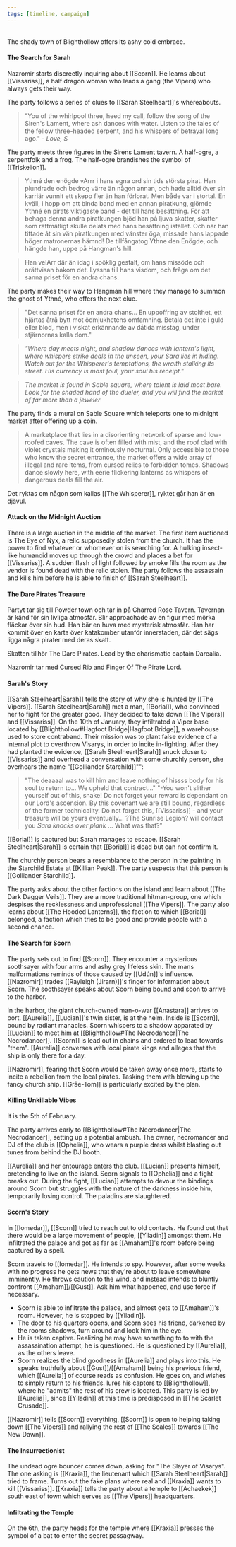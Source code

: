 ```yaml
---
tags: [timeline, campaign]
---
```

<span  
class='ob-timelines'  
data-date='1344-02-03'  
data-title='Shady dealings in Blighthollow'  
data-class='orange'  
data-img = 'Images/blighthollow.jpg'  
data-type='range'>  
The shady town of Blighthollow offers its ashy cold embrace.
</span>
#### The Search for Sarah
Nazromir starts discreetly inquiring about [[Scorn]]. He learns about [[Vissariss]], a half dragon woman who leads a gang (the Vipers) who always gets their way.

The party follows a series of clues to [[Sarah Steelheart]]'s whereabouts.

>"You of the whirlpool three, heed my call, follow the song of the Siren's Lament, where ash dances with water. Listen to the tales of the fellow three-headed serpent, and his whispers of betrayal long ago." - _Love, S_

The party meets three figures in the Sirens Lament tavern. A half-ogre, a serpentfolk and a frog. The half-ogre brandishes the symbol of [[Triskelion]]. 

>Ythné den enögde vArrr i hans egna ord sin tids största pirat. Han plundrade och bedrog värre än någon annan, och hade alltid över sin karriär vunnit ett skepp fler än han förlorat. Men både var i stortal. En kväll, i hopp om att binda band med en annan piratkung, glömde Ythné en pirats viktigaste band - det till hans besättning. För att behaga denna andra piratkungen bjöd han på ljuva skatter, skatter som rättmätligt skulle delats med hans besättning istället. Och när han tittade åt sin vän piratkungen med vänster öga, missade hans lappade höger matronernas hämnd! De tillfångatog Ythne den Enögde, och hängde han, uppe på Hangman's hill.

>Han velArr där än idag i spöklig gestalt, om hans missöde och orättvisan bakom det. Lyssna till hans visdom, och fråga om det sanna priset för en andra chans.

The party makes their way to Hangman hill where they manage to summon the ghost of Ythné, who offers the next clue. 

>"Det sanna priset för en andra chans... En uppoffring av stolthet, ett hjärtas åtrå bytt mot ödmjukhetens omfamning. Betala det inte i guld eller blod, men i viskat erkännande av dåtida misstag, under stjärnornas kalla dom."

>_"Where day meets night, and shadow dances with lantern's light, where whispers strike deals in the unseen, your Sara lies in hiding. Watch out for the Whisperer's temptations, the wraith stalking its street. His currency is most foul, your soul his receipt."_ 

>_The market is found in Sable square, where talent is laid most bare. Look for the shaded hand of the dueler, and you will find the market of far more than a jeweler_

The party finds a mural on Sable Square which teleports one to midnight market after offering up  a coin. 

>A marketplace that lies in a disorienting network of sparse and low-roofed caves. The cave is often filled with mist, and the roof clad with violet crystals making it ominously nocturnal. Only accessible to those who know the secret entrance, the market offers a wide array of illegal and rare items, from cursed relics to forbidden tomes. Shadows dance slowly here, with eerie flickering lanterns as whispers of dangerous deals fill the air.

Det ryktas om någon som kallas [[The Whisperer]], ryktet går han är en djävul. 

#### Attack on the Midnight Auction
There is a large auction in the middle of the market. The first item auctioned is The Eye of Nyx, a relic supposedly stolen from the church. It has the power to find whatever or whomever on is searching for. A hulking insect-like humanoid moves up through the crowd and places a bet for [[Vissariss]]. A sudden flash of light followed by smoke fills the room as the vendor is found dead with the relic stolen. The party follows the assassain and kills him before he is able to finish of [[Sarah Steelheart]].

#### The Dare Pirates Treasure
Partyt tar sig till Powder town och tar in på Charred Rose Tavern. Tavernan är känd för sin livliga atmosfär. Blir approachade av en figur med mörka fläckar över sin hud. Han bär en huva med mysterisk atmosfär. Han har kommit över en karta över katakomber utanför innerstaden, där det sägs ligga några pirater med deras skatt. 

Skatten tillhör The Dare Pirates. Lead by the charismatic captain Darealia. 

Nazromir tar med Cursed Rib and Finger Of The Pirate Lord. 
#### Sarah's Story
[[Sarah Steelheart|Sarah]] tells the story of why she is hunted by [[The Vipers]]. [[Sarah Steelheart|Sarah]] met a man, [[Borial]], who convinced her to fight for the greater good. They decided to take down [[The Vipers]] and [[Vissariss]]. On the 10th of January, they infiltrated a Viper base located by [[Blighthollow#Hagfoot Bridge|Hagfoot Bridge]], a warehouse used to store contraband. Their mission was to plant false evidence of a internal plot to overthrow Visarys, in order to incite in-fighting. After they had planted the evidence, [[Sarah Steelheart|Sarah]] snuck closer to [[Vissariss]] and overhead a conversation with some churchly person, she overhears the name "[[Golliander Starchild]]"":

>"The deaaaal was to kill him and leave nothing of hissss body for his soul to return to... We upheld that contract..." 
>"-You won't slither yourself out of this, snake! Do not forget your reward is dependant on our Lord's ascension. By this covenant we are still bound, regardless of the former technicality. Do not forget this, [[Vissariss]] - and your treasure will be yours eventually... ?The Sunrise Legion? will contact you *Sara knocks over plank* ... What was that?"

[[Borial]] is captured but Sarah manages to escape. [[Sarah Steelheart|Sarah]] is certain that [[Borial]]
is dead but can not confirm it.

The churchly person bears a resemblance to the person in the painting in the Starchild Estate at [[Killian Peak]]. The party suspects that this person is [[Golliander Starchild]]. 

The party asks about the other factions on the island and learn about [[The Dark Dagger Veils]]. They are a more traditional hitman-group, one which despises the recklessness and unprofessional [[The Vipers]]. The party also learns about [[The Hooded Lanterns]], the faction to which [[Borial]] belonged, a faction which tries to be good and provide people with a second chance. 
#### The Search for Scorn
The party sets out to find [[Scorn]]. They encounter a mysterious soothsayer with four arms and ashy grey lifeless skin. The mans malformations reminds of those caused by [[Udún]]'s influence. [[Nazromir]] trades [[Rayleigh (Jirarn)]]'s finger for information about Scorn. The soothsayer speaks about Scorn being bound and soon to arrive to the harbor. 

In the harbor, the giant church-owned man-o-war [[Anastara]] arrives to port. [[Aurelia]], [[Lucian]]'s twin sister, is at the helm. Inside is [[Scorn]], bound by radiant manacles. Scorn whispers to a shadow apparated by [[Lucian]] to meet him at [[Blighthollow#The Necrodancer|The Necrodancer]]. [[Scorn]] is lead out in chains and ordered to lead towards "them". [[Aurelia]] converses with local pirate kings and alleges that the ship is only there for a day. 

[[Nazromir]], fearing that Scorn would be taken away once more, starts to incite a rebellion from the local pirates. Tasking them with blowing up the fancy church ship. [[Gråe-Tom]] is particularly excited by the plan.
#### Killing Unkillable Vibes
It is the 5th of February.

The party arrives early to [[Blighthollow#The Necrodancer|The Necrodancer]], setting up a potential ambush. The owner, necromancer and DJ of the club is [[Ophelia]], who wears a purple dress whilst blasting out tunes from behind the DJ booth. 

[[Aurelia]] and her entourage enters the club. [[Lucian]] presents himself, pretending to live on the island. Scorn signals to [[Ophelia]] and a fight breaks out. During the fight, [[Lucian]] attempts to devour the bindings around Scorn but struggles with the nature of the darkness inside him, temporarily losing control. The paladins are slaughtered.

#### Scorn's Story
In [[Iomedar]], [[Scorn]] tried to reach out to old contacts. He found out that there would be a large movement of people, [[Ylladin]] amongst them. He infiltrated the palace and got as far as [[Amaham]]'s room before being captured by a spell. 

Scorn travels to [[Iomedar]]. He intends to spy. However, after some weeks with no progress he gets news that they're about to leave somewhere imminently. He throws caution to the wind, and instead intends to bluntly confront [[Amaham]]/[[Gust]]. Ask him what happened, and use force if necessary.

- Scorn is able to infiltrate the palace, and almost gets to [[Amaham]]'s room. However, he is stopped by [[Ylladin]].
- The door to his quarters opens, and Scorn sees his friend, darkened by the rooms shadows, turn around and look him in the eye.
- He is taken captive. Realizing he may have something to to with the assassination attempt, he is questioned. He is questioned by [[Aurelia]], as the others leave.
- Scorn realizes the blind goodness in [[Aurelia]] and plays into this. He speaks truthfully about [[Gust]]/[[Amaham]] being his previous friend, which [[Aurelia]] of course reads as confusion. He goes on, and wishes to simply return to his friends. lures his captors to [[Blighthollow]], where he "admits" the rest of his crew is located. This party is led by [[Aurelia]], since [[Ylladin]] at this time is predisposed in [[The Scarlet Crusade]].

[[Nazromir]] tells [[Scorn]] everything, [[Scorn]] is open to helping taking down [[The Vipers]] and rallying the rest of [[The Scales]] towards [[The New Dawn]]. 

#### The Insurrectionist
The undead ogre bouncer comes down, asking for "The Slayer of Visarys". The one asking is [[Kraxia]], the lieutenant which [[Sarah Steelheart|Sarah]] tried to frame. Turns out the fake plans where real and [[Kraxia]] wants to kill [[Vissariss]]. [[Kraxia]] tells the party about a temple to [[Achaekek]] south east of town which serves as [[The Vipers]] headquarters. 

#### Infiltrating the Temple
On the 6th, the party heads for the temple where [[Kraxia]] presses the symbol of a bat to enter the secret passagway.